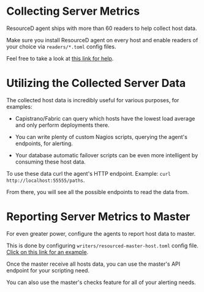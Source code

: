 # Collecting Server Metrics

ResourceD agent ships with more than 60 readers to help collect host data.

Make sure you install ResourceD agent on every host and enable readers of your choice via `readers/*.toml` config files.

Feel free to take a look at [this link for help](//github.com/resourced/resourced/tree/master/tests/resourced-configs/readers).


# Utilizing the Collected Server Data

The collected host data is incredibly useful for various purposes, for examples:

* Capistrano/Fabric can query which hosts have the lowest load average and only perform deployments there.

* You can write plenty of custom Nagios scripts, querying the agent's endpoints, for alerting.

* Your database automatic failover scripts can be even more intelligent by consuming these host data.

To use these data curl the agent's HTTP endpoint. Example: `curl http://localhost:55555/paths`.

From there, you will see all the possible endpoints to read the data from.


# Reporting Server Metrics to Master

For even greater power, configure the agents to report host data to master.

This is done by configuring `writers/resourced-master-host.toml` config file. [Click on this link for an example](//github.com/resourced/resourced/blob/master/tests/resourced-configs/writers/resourced-master-host.toml).

Once the master receive all hosts data, you can use the master's API endpoint for your scripting need.

You can also use the master's checks feature for all of your alerting needs.

